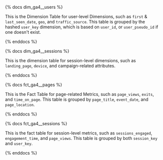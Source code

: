 {% docs dim_ga4__users %}

This is the Dimension Table for user-level Dimensions, such as `first` & `last_seen_date`, `geo`, and `traffic_source`. This table is grouped by the hashed `user_key` dimension, which is based on `user_id`, or `user_pseudo_id` if one doesn't exist.

{% enddocs %}


{% docs dim_ga4__sessions %}

This is the dimension table for session-level dimensions, such as `landing_page`, `device`, and campaign-related attributes.

{% enddocs %}


{% docs fct_ga4__pages %}

This is the Fact Table for page-related Metrics, such as `page_views`, `exits`, and `time_on_page`. This table is grouped by `page_title`, `event_date`, and `page_location`.

{% enddocs %}


{% docs fct_ga4__sessions %}

This is the fact table for session-level metrics, such as `sessions_engaged`, `engagement_time`, and `page_views`. This table is grouped by both `session_key` and `user_key`.

{% enddocs %}